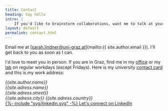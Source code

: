 ```yaml
---
title: Contact
heading: Say hello
intro: |
    If you'd like to brainstorm collaborations, want me to talk at your event (expert or general public) or you're looking for someone to supervise your thesis work, say hello!
layout: default
permalink: contact.html
---
```


Email me at [sarah.lindner@uni-graz.at](mailto:{{ site.author.email }}). I'll get back to you as soon as I can.

I'd love to meet you in person. If you are in Graz, find me in my [office]({{site.adress.room.url}}) or my [lab]({{site.adress.lab.url}}) on regular workdays (except Fridays). Here is my university [contact card]({{site.author.card}}) and this is my work address:

<address class="bg-base-200 font-semibold p-2 md:p-4 lg:p-6 rounded-md w-fit">
    <span>{{site.author.name}}</span>
    <br>
    <span>{{site.adress.name}}</span>
    <br>
    <span>{{site.adress.street}}</span>
    <br>
    <span>{{site.adress.city}}</span>
    <span>{{site.adress.country}}</span>
</address>

<a class="inline-flex gap-x-4" href="{{ site.author.linkedin }}">
{%- include "svg/linkedin.svg" -%}
    Let's connect on LinkedIn
</a>
